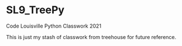 # SL9_TreePy
Code Louisville Python Classwork 2021

This is just my stash of classwork from treehouse for future reference. 
